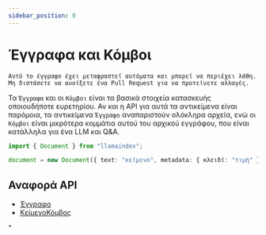 ```yaml
---
sidebar_position: 0
---
```


# Έγγραφα και Κόμβοι

`Αυτό το έγγραφο έχει μεταφραστεί αυτόματα και μπορεί να περιέχει λάθη. Μη διστάσετε να ανοίξετε ένα Pull Request για να προτείνετε αλλαγές.`

Τα `Έγγραφα` και οι `Κόμβοι` είναι τα βασικά στοιχεία κατασκευής οποιουδήποτε ευρετηρίου. Αν και η API για αυτά τα αντικείμενα είναι παρόμοια, τα αντικείμενα `Έγγραφο` αναπαριστούν ολόκληρα αρχεία, ενώ οι `Κόμβοι` είναι μικρότερα κομμάτια αυτού του αρχικού εγγράφου, που είναι κατάλληλα για ένα LLM και Q&A.

```typescript
import { Document } from "llamaindex";

document = new Document({ text: "κείμενο", metadata: { κλειδί: "τιμή" } });
```

## Αναφορά API

- [Έγγραφο](../../api/classes/Document.md)
- [ΚείμενοΚόμβος](../../api/classes/TextNode.md)

"

